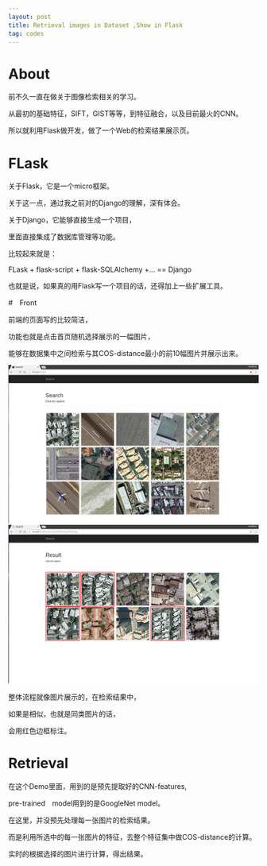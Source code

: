 ```yaml
---
layout: post
title: Retrieval images in Dataset ,Show in Flask 
tag: codes
---
```


# About

前不久一直在做关于图像检索相关的学习。

从最初的基础特征，SIFT，GIST等等，到特征融合，以及目前最火的CNN。

所以就利用Flask做开发，做了一个Web的检索结果展示页。

# FLask

关于Flask，它是一个micro框架。

关于这一点，通过我之前对的Django的理解，深有体会。

关于Django，它能够直接生成一个项目，

里面直接集成了数据库管理等功能。

比较起来就是：

FLask + flask-script + flask-SQLAlchemy +... == Django

也就是说，如果真的用Flask写一个项目的话，还得加上一些扩展工具。

#　Front

前端的页面写的比较简洁，

功能也就是点击首页随机选择展示的一幅图片，

能够在数据集中之间检索与其COS-distance最小的前10幅图片并展示出来。

<img src="/images/search.png">
<img src="/images/search1.png">

整体流程就像图片展示的，在检索结果中，

如果是相似，也就是同类图片的话，

会用红色边框标注。

# Retrieval

在这个Demo里面，用到的是预先提取好的CNN-features,

pre-trained　model用到的是GoogleNet model。

在这里，并没预先处理每一张图片的检索结果。

而是利用所选中的每一张图片的特征，去整个特征集中做COS-distance的计算。

实时的根据选择的图片进行计算，得出结果。